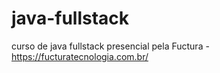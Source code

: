 # java-fullstack
curso de java fullstack presencial pela Fuctura - https://fucturatecnologia.com.br/
